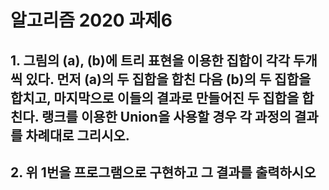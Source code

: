 
# 알고리즘 2020 과제6

## 1. 그림의 (a), (b)에 트리 표현을 이용한 집합이 각각 두개씩 있다. 먼저 (a)의 두 집합을 합친 다음 (b)의 두 집합을 합치고, 마지막으로 이들의 결과로 만들어진 두 집합을 합친다. 랭크를 이용한 Union을 사용할 경우 각 과정의 결과를 차례대로 그리시오.

## 2. 위 1번을 프로그램으로 구현하고 그 결과를 출력하시오

